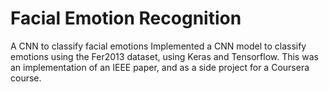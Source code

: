 # Facial Emotion Recognition
A CNN to classify facial emotions
Implemented a CNN model to classify emotions using the Fer2013 dataset, using Keras and Tensorflow. This was an implementation of an IEEE paper, and as a side project for a Coursera course.
